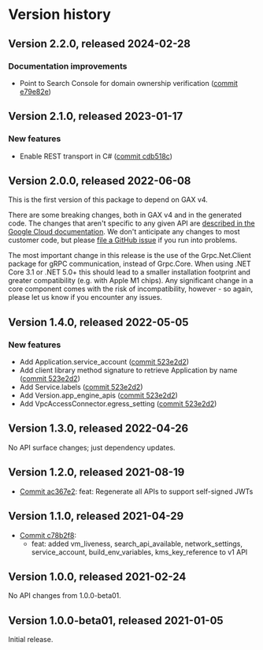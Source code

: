 # Version history

## Version 2.2.0, released 2024-02-28

### Documentation improvements

- Point to Search Console for domain ownership verification ([commit e79e82e](https://github.com/googleapis/google-cloud-dotnet/commit/e79e82e92a5cccdfa8f6bc7e16c1805e2632afb8))

## Version 2.1.0, released 2023-01-17

### New features

- Enable REST transport in C# ([commit cdb518c](https://github.com/googleapis/google-cloud-dotnet/commit/cdb518c3524106ea73f0e546557a0180589ca3b0))

## Version 2.0.0, released 2022-06-08

This is the first version of this package to depend on GAX v4.

There are some breaking changes, both in GAX v4 and in the generated
code. The changes that aren't specific to any given API are [described in the Google Cloud
documentation](https://cloud.google.com/dotnet/docs/reference/help/breaking-gax4).
We don't anticipate any changes to most customer code, but please [file a
GitHub issue](https://github.com/googleapis/google-cloud-dotnet/issues/new/choose)
if you run into problems.

The most important change in this release is the use of the Grpc.Net.Client package
for gRPC communication, instead of Grpc.Core. When using .NET Core 3.1 or .NET 5.0+
this should lead to a smaller installation footprint and greater compatibility (e.g.
with Apple M1 chips). Any significant change in a core component comes with the risk
of incompatibility, however - so again, please let us know if you encounter any
issues.


## Version 1.4.0, released 2022-05-05

### New features

- Add Application.service_account ([commit 523e2d2](https://github.com/googleapis/google-cloud-dotnet/commit/523e2d23624e0ed8565027843f2e7e48c2e76f5c))
- Add client library method signature to retrieve Application by name ([commit 523e2d2](https://github.com/googleapis/google-cloud-dotnet/commit/523e2d23624e0ed8565027843f2e7e48c2e76f5c))
- Add Service.labels ([commit 523e2d2](https://github.com/googleapis/google-cloud-dotnet/commit/523e2d23624e0ed8565027843f2e7e48c2e76f5c))
- Add Version.app_engine_apis ([commit 523e2d2](https://github.com/googleapis/google-cloud-dotnet/commit/523e2d23624e0ed8565027843f2e7e48c2e76f5c))
- Add VpcAccessConnector.egress_setting ([commit 523e2d2](https://github.com/googleapis/google-cloud-dotnet/commit/523e2d23624e0ed8565027843f2e7e48c2e76f5c))

## Version 1.3.0, released 2022-04-26

No API surface changes; just dependency updates.

## Version 1.2.0, released 2021-08-19

- [Commit ac367e2](https://github.com/googleapis/google-cloud-dotnet/commit/ac367e2): feat: Regenerate all APIs to support self-signed JWTs

## Version 1.1.0, released 2021-04-29

- [Commit c78b2f8](https://github.com/googleapis/google-cloud-dotnet/commit/c78b2f8):
  - feat: added vm_liveness, search_api_available, network_settings, service_account, build_env_variables, kms_key_reference to v1 API

## Version 1.0.0, released 2021-02-24

No API changes from 1.0.0-beta01.

## Version 1.0.0-beta01, released 2021-01-05

Initial release.
